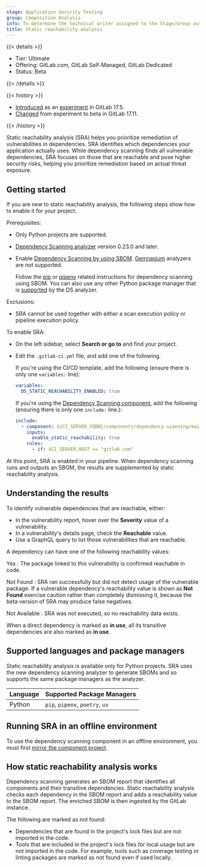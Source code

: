 ```yaml
---
stage: Application Security Testing
group: Composition Analysis
info: To determine the technical writer assigned to the Stage/Group associated with this page, see https://handbook.gitlab.com/handbook/product/ux/technical-writing/#assignments
title: Static reachability analysis
---
```


{{< details >}}

- Tier: Ultimate
- Offering: GitLab.com, GitLab Self-Managed, GitLab Dedicated
- Status: Beta

{{< /details >}}

{{< history >}}

- [Introduced](https://gitlab.com/groups/gitlab-org/-/epics/14177) as an [experiment](../../../policy/development_stages_support.md) in GitLab 17.5.
- [Changed](https://gitlab.com/groups/gitlab-org/-/epics/15781) from experiment to beta in GitLab 17.11.

{{< /history >}}

Static reachability analysis (SRA) helps you prioritize remediation of vulnerabilities in
dependencies. SRA identifies which dependencies your application actually uses. While dependency
scanning finds all vulnerable dependencies, SRA focuses on those that are reachable and pose higher
security risks, helping you prioritize remediation based on actual threat exposure.

## Getting started

If you are new to static reachability analysis, the following steps show how to enable it for your
project.

Prerequisites:

- Only Python projects are supported.
- [Dependency Scanning analyzer](https://gitlab.com/gitlab-org/security-products/analyzers/dependency-scanning)
  version 0.23.0 and later.
- Enable [Dependency Scanning by using SBOM](dependency_scanning_sbom/_index.md#configuration).
  [Gemnasium](https://gitlab.com/gitlab-org/security-products/analyzers/gemnasium) analyzers are not
  supported.

  Follow the [pip](dependency_scanning_sbom/_index.md#pip) or
  [pipenv](dependency_scanning_sbom/_index.md#pipenv)
  related instructions for dependency scanning using SBOM. You can also use any other Python package
  manager that is
  [supported](https://gitlab.com/gitlab-org/security-products/analyzers/dependency-scanning#supported-files)
  by the DS analyzer.

Exclusions:

- SRA cannot be used together with either a scan execution policy or pipeline execution policy.

To enable SRA:

- On the left sidebar, select **Search or go to** and find your project.
- Edit the `.gitlab-ci.yml` file, and add one of the following.

  If you're using the CI/CD template, add the following (ensure there is only one `variables:`
  line):

  ```yaml
  variables:
    DS_STATIC_REACHABILITY_ENABLED: true
  ```

  If you're using the [Dependency Scanning component](https://gitlab.com/components/dependency-scanning),
  add the following (ensuring there is only one `include:` line.):

  ```yaml
  include:
    - component: ${CI_SERVER_FQDN}/components/dependency-scanning/main@0
      inputs:
        enable_static_reachability: true
      rules:
        - if: $CI_SERVER_HOST == "gitlab.com"
  ```

At this point, SRA is enabled in your pipeline. When dependency scanning runs and outputs an SBOM,
the results are supplemented by static reachability analysis.

## Understanding the results

To identify vulnerable dependencies that are reachable, either:

- In the vulnerability report, hover over the **Severity** value of a vulnerability.
- In a vulnerability's details page, check the **Reachable** value.
- Use a GraphQL query to list those vulnerabilities that are reachable.

A dependency can have one of the following reachability values:

Yes
: The package linked to this vulnerability is confirmed reachable in code.

Not Found
: SRA ran successfully but did not detect usage of the vulnerable package. If a vulnerable
dependency's reachability value is shown as **Not Found** exercise caution rather than completely
dismissing it, because the beta version of SRA may produce false negatives.

Not Available
: SRA was not executed, so no reachability data exists.

When a direct dependency is marked as **in use**, all its transitive dependencies are also marked as
**in use**.

## Supported languages and package managers

Static reachability analysis is available only for Python projects. SRA uses the new dependency
scanning analyzer to generate SBOMs and so supports the same package managers as the analyzer.

| Language | Supported Package Managers |
|----------|----------------------------|
| Python   | `pip`, `pipenv`, `poetry`, `uv` |

## Running SRA in an offline environment

To use the dependency scanning component in an offline environment, you must first
[mirror the component project](../../../ci/components/_index.md#use-a-gitlabcom-component-on-gitlab-self-managed).

## How static reachability analysis works

Dependency scanning generates an SBOM report that identifies all components and their transitive
dependencies. Static reachability analysis checks each dependency in the SBOM report and adds a
reachability value to the SBOM report. The enriched SBOM is then ingested by the GitLab instance.

The following are marked as not found:

- Dependencies that are found in the project's lock files but are not imported in the code.
- Tools that are included in the project's lock files for local usage but are not imported in the
  code. For example, tools such as coverage testing or linting packages are marked as not found even
  if used locally.

